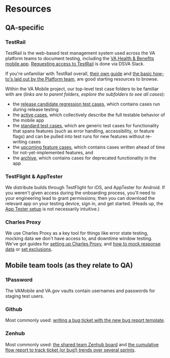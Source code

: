 # Resources

## QA-specific 
### TestRail
TestRail is the web-based test management system used across the VA platform teams to document testing, including the [VA Health & Benefits mobile app](https://dsvavsp.testrail.io/index.php?/runs/overview/29). [Requesting access to TestRail](https://depo-platform-documentation.scrollhelp.site/getting-started/request-access-to-tools#Requestaccesstotools-Additionalaccessfordevelopers) is done via DSVA Slack.

If you're unfamiliar with TestRail overall, [their own guide](https://support.testrail.com/hc/en-us/articles/7076810203028-Introduction-to-TestRail) and [the basic how-to's laid out by the Platform team](https://depo-platform-documentation.scrollhelp.site/developer-docs/testrail-guide), are good starting resources to browse.

Within the VA Mobile project, our top-level test case folders to be familiar with are (_links are to parent folders, explore the subfolders to see all cases_):
- the [release candidate regression test cases](https://dsvavsp.testrail.io/index.php?/suites/view/92&group_by=cases:section_id&group_order=desc&display_deleted_cases=0&group_id=2160), which contains cases run during release testing
- the [active cases](https://dsvavsp.testrail.io/index.php?/suites/view/92&group_by=cases:section_id&group_order=desc&display_deleted_cases=0&group_id=3347), which collectively describe the full testable behavior of the mobile app
- the [standard test cases](https://dsvavsp.testrail.io/index.php?/suites/view/92&group_by=cases:section_id&group_order=desc&display_deleted_cases=0&group_id=8944), which are generic test cases for functionality that spans features (such as error handling, accessibility, or feature flags) and can be pulled into test runs for new features without re-writing cases
- the [upcoming feature cases](https://dsvavsp.testrail.io/index.php?/suites/view/92&group_by=cases:section_id&group_order=desc&display_deleted_cases=0&group_id=5648), which contains cases written ahead of time for not-yet-implemented features, and
- the [archive](https://dsvavsp.testrail.io/index.php?/suites/view/92&group_by=cases:section_id&group_order=desc&display_deleted_cases=0&group_id=3467), which contains cases for deprecated functionality in the app

### TestFlight & AppTester
We distribute builds through TestFlight for iOS, and AppTester for Android. If you weren't given access during the onboarding process, you'll need to your engineering lead to grant permissions; then you can download the relevant app on your testing device, sign in, and get started. (Heads up, the [App Tester setup](https://docs.google.com/document/d/1UFuUHgzAZIPQolR_ja3qv6MnAqWgXL8tEQAX7h7FjzE/edit?usp=sharing) is not necessarily intuitive.)

### Charles Proxy
We use Charles Proxy as a key tool for things like error state testing, mocking data we don't have access to, and downtime window testing. We've got guides for [setting up Charles Proxy](https://docs.google.com/document/d/1nUJCIfGTap6RJK_E6xqiKF0OQ4yH-gmi/edit?usp=sharing&ouid=116379542377954476916&rtpof=true&sd=true), and [how to mock response data](https://docs.google.com/document/d/10qeXwn55uGnx9wXj0FmKdLyh-dxwDNWj/edit?usp=sharing&ouid=116379542377954476916&rtpof=true&sd=true) or [set exclusions](https://docs.google.com/document/d/1_obvBLHnTTNZGb5N1Rezq8duZhy-rZ1g/edit).

## Mobile team tools (as they relate to QA)
### 1Password
The VAMobile and VA.gov vaults contain usernames and passwords for staging test users.

### Github
Most commonly used: [writing a bug ticket with the new bug report template](https://github.com/department-of-veterans-affairs/va-mobile-app/issues/new?assignees=&labels=bug&template=bug-report.md&title=BUG+-+%5BSEVERITY%5D+-+%5BiOS%2FAndroid%2FAll%5D+-+%5BShort+description%5D). 

### Zenhub
Most commonly used: [the shared team Zenhub board](https://app.zenhub.com/workspaces/va-mobile-60f1a34998bc75000f2a489f/board?repos=292052392) and [the cumulative flow report to track ticket (or bug!) trends over several sprints](https://app.zenhub.com/workspaces/va-mobile-frontendqa-60f1a34998bc75000f2a489f/reports/cumulative?df=05-02-2021&dr=12m&dt=05-02-2022&labels[]=bug&notLabels[]=&p[]=Closed&r=).

